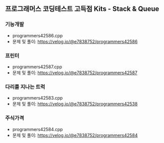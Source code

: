## 프로그래머스 코딩테스트 고득점 Kits - Stack & Queue

### 기능개발
- programmers42586.cpp
- 문제 및 풀이: https://velog.io/@e7838752/programmers42586

### 프린터
- programmers42587.cpp
- 문제 및 풀이: https://velog.io/@e7838752/programmers42587

### 다리를 지나는 트럭
- programmers42583.cpp
- 문제 및 풀이: https://velog.io/@e7838752/programmers42538

### 주식가격
- programmers42584.cpp
- 문제 및 풀이: https://velog.io/@e7838752/programmers42584